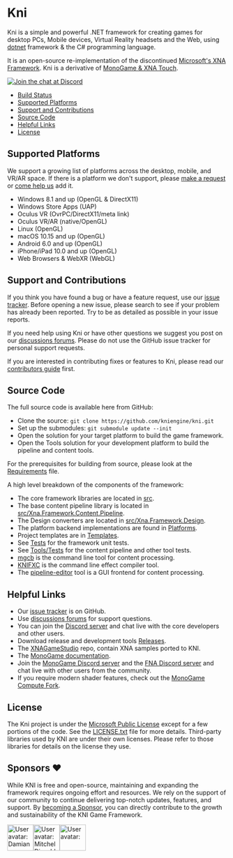 ﻿# Kni

Kni is a simple and powerful .NET framework for creating games for desktop PCs, Mobile devices, Virtual Reality headsets and the Web, using [dotnet](https://dotnet.microsoft.com/) framework & the C# programming language.

It is an open-source re-implementation of the discontinued [Microsoft's XNA Framework](https://en.wikipedia.org/wiki/Microsoft_XNA).
Kni is a derivative of [MonoGame & XNA Touch](https://github.com/MonoGame/MonoGame).

[![Join the chat at Discord](https://img.shields.io/discord/1350735302011912192?logo=discord&label=KNI&link=https%3A%2F%2Fdiscord.gg%2FaTe3W2J4YF)](https://discord.gg/aTe3W2J4YF)

* [Build Status](#build-status)
* [Supported Platforms](#supported-platforms)
* [Support and Contributions](#support-and-contributions)
* [Source Code](#source-code)
* [Helpful Links](#helpful-links)
* [License](#license)

## Supported Platforms

We support a growing list of platforms across the desktop, mobile, and VR/AR space.  If there is a platform we don't support, please [make a request](https://github.com/MonoGame/MonoGame/issues) or [come help us](CONTRIBUTING.md) add it.

 * Windows 8.1 and up (OpenGL & DirectX11)
 * Windows Store Apps (UAP)
 * Oculus VR (OvrPC/DirectX11/meta link)
 * Oculus VR/AR (native/OpenGL)
 * Linux (OpenGL)
 * macOS 10.15 and up (OpenGL)
 * Android 6.0 and up (OpenGL)
 * iPhone/iPad 10.0 and up (OpenGL)
 * Web Browsers & WebXR (WebGL)

## Support and Contributions

If you think you have found a bug or have a feature request, use our [issue tracker](https://github.com/kniengine/kni/issues). Before opening a new issue, please search to see if your problem has already been reported.  Try to be as detailed as possible in your issue reports.

If you need help using Kni or have other questions we suggest you post on our [discussions forums](https://github.com/kniEngine/kni/discussions).  Please do not use the GitHub issue tracker for personal support requests.

If you are interested in contributing fixes or features to Kni, please read our [contributors guide](CONTRIBUTING.md) first.

## Source Code

The full source code is available here from GitHub:

* Clone the source: `git clone https://github.com/kniengine/kni.git`
* Set up the submodules: `git submodule update --init`
* Open the solution for your target platform to build the game framework.
* Open the Tools solution for your development platform to build the pipeline and content tools.

For the prerequisites for building from source, please look at the [Requirements](REQUIREMENTS.md) file.

A high level breakdown of the components of the framework:

* The core framework libraries are located in [src](src).
* The base content pipeline library is located in [src/Xna.Framework.Content.Pipeline](src/Xna.Framework.Content.Pipeline).
* The Design converters are located in [src/Xna.Framework.Design](src/Xna.Framework.Design).
* The platform backend implementations are found in [Platforms](Platforms).
* Project templates are in [Templates](Templates).
* See [Tests](Tests) for the framework unit tests.
* See [Tools/Tests](Tools/MonoGame.Tools.Tests) for the content pipeline and other tool tests.
* [mgcb](Tools/MonoGame.Content.Builder) is the command line tool for content processing.
* [KNIFXC](Tools/EffectCompiler) is the command line effect compiler tool.
* The [pipeline-editor](Tools/Content.Pipeline.Editor.WinForms) tool is a GUI frontend for content processing.

## Helpful Links

* Our [issue tracker](https://github.com/kniengine/kni/issues) is on GitHub.
* Use [discussions forums](https://github.com/kniEngine/kni/discussions) for support questions.
* You can join the [Discord server](https://discord.gg/aTe3W2J4YF) and chat live with the core developers and other users.
* Download release and development tools [Releases](https://github.com/kniEngine/kni/releases).
* The [XNAGameStudio](https://github.com/kniEngine/XNAGameStudio) repo, contain XNA samples ported to KNI.
* The [MonoGame documentation](http://www.monogame.net/documentation/).
* Join the [MonoGame Discord server](https://discord.gg/monogame) and the [FNA Discord server](https://discord.gg/fna-xna) and chat live with other users from the community.
* If you require modern shader features, check out the [MonoGame Compute Fork](https://github.com/cpt-max/MonoGame).

## License

The Kni project is under the [Microsoft Public License](https://opensource.org/licenses/MS-PL) except for a few portions of the code.  See the [LICENSE.txt](LICENSE.txt) file for more details.  Third-party libraries used by KNI are under their own licenses.  Please refer to those libraries for details on the license they use.

## Sponsors ❤️

While KNI is free and open-source, maintaining and expanding the framework requires ongoing effort and resources. We rely on the support of our community to continue delivering top-notch updates, features, and support.
By [becoming a Sponsor](https://github.com/sponsors/nkast), you can directly contribute to the growth and sustainability of the KNI Game Framework. 

<!-- sponsors --><a href="https://github.com/damian-666"><img src="https:&#x2F;&#x2F;github.com&#x2F;damian-666.png" width="60px" alt="User avatar: Damian" /></a><a href="https://github.com/MutsiMutsi"><img src="https:&#x2F;&#x2F;github.com&#x2F;MutsiMutsi.png" width="60px" alt="User avatar: Mitchel Disveld" /></a><a href="https://github.com/slyonics"><img src="https:&#x2F;&#x2F;github.com&#x2F;slyonics.png" width="60px" alt="User avatar: " /></a><!-- sponsors -->
